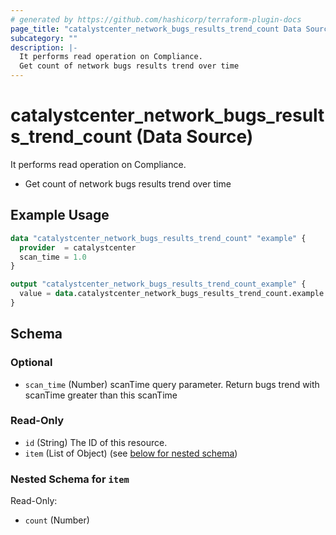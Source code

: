 ```yaml
---
# generated by https://github.com/hashicorp/terraform-plugin-docs
page_title: "catalystcenter_network_bugs_results_trend_count Data Source - terraform-provider-catalystcenter"
subcategory: ""
description: |-
  It performs read operation on Compliance.
  Get count of network bugs results trend over time
---
```


# catalystcenter_network_bugs_results_trend_count (Data Source)

It performs read operation on Compliance.

- Get count of network bugs results trend over time

## Example Usage

```terraform
data "catalystcenter_network_bugs_results_trend_count" "example" {
  provider  = catalystcenter
  scan_time = 1.0
}

output "catalystcenter_network_bugs_results_trend_count_example" {
  value = data.catalystcenter_network_bugs_results_trend_count.example.item
}
```

<!-- schema generated by tfplugindocs -->
## Schema

### Optional

- `scan_time` (Number) scanTime query parameter. Return bugs trend with scanTime greater than this scanTime

### Read-Only

- `id` (String) The ID of this resource.
- `item` (List of Object) (see [below for nested schema](#nestedatt--item))

<a id="nestedatt--item"></a>
### Nested Schema for `item`

Read-Only:

- `count` (Number)
